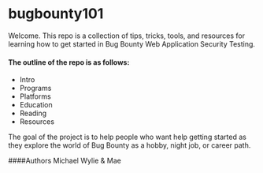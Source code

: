 # bugbounty101
Welcome. This repo is a collection of tips, tricks, tools, and resources for learning how to get started in Bug Bounty Web Application Security Testing. 

#### The outline of the repo is as follows: <br/>
- Intro <br/>
- Programs <br/>
- Platforms <br/>
- Education <br/>
- Reading <br/>
- Resources <br/>

The goal of the project is to help people who want help getting started as they explore the world of Bug Bounty as a hobby, night job, or career path. 

####Authors
Michael Wylie & Mae
